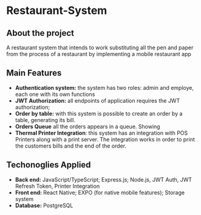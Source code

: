 # Restaurant-System

## About the project
A restaurant system that intends to work substituting all the pen and paper from the process of a restaurant by implementing a mobile restaurant app
<br/>
## Main Features
- **Authentication system:** the system has two roles: admin and employe, each one with its own functions
- **JWT Authorization:** all endpoints of application requires the JWT authorization;
- **Order by table:** with this system is possible to create an order by a table, generating its bill.
- **Orders Queue** all the orders appears in a queue. Showing
- **Thermal Printer Integration**: this system has an integration with POS Printers along with a print server. The integration works in order to print the customers bills and the end of the order.

## Techonoglies Applied
- **Back end:** JavaScript/TypeScript; Express.js; Node.js, JWT Auth, JWT Refresh Token, Printer Integration
- **Front end:** React Native; EXPO (for native mobile features); Storage system
- **Database:** PostgreSQL
